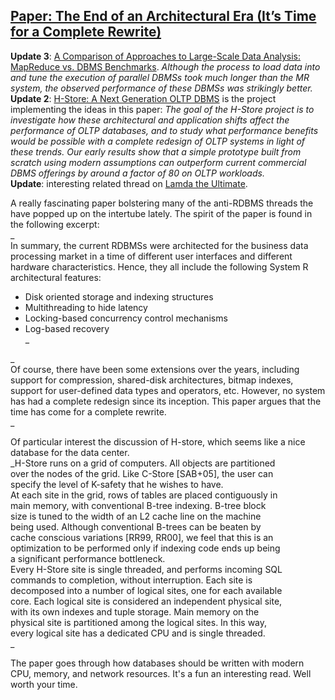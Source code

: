 ## [Paper: The End of an Architectural Era (It’s Time for a Complete Rewrite)](/blog/2009/4/16/paper-the-end-of-an-architectural-era-its-time-for-a-complet.html)

    

    

**Update 3**: [A Comparison of Approaches to Large-Scale Data Analysis: MapReduce vs. DBMS Benchmarks](http://database.cs.brown.edu/sigmod09/). _Although the process to load data into and tune the execution of parallel DBMSs took much longer than the MR system, the observed performance of these DBMSs was strikingly better._  
**Update 2**: [H-Store: A Next Generation OLTP DBMS](http://db.cs.yale.edu/hstore/) is the project implementing the ideas in this paper: _The goal of the H-Store project is to investigate how these architectural and application shifts affect the performance of OLTP databases, and to study what performance benefits would be possible with a complete redesign of OLTP systems in light of these trends. Our early results show that a simple prototype built from scratch using modern assumptions can outperform current commercial DBMS offerings by around a factor of 80 on OLTP workloads._  
**Update**: interesting related thread on [Lamda the Ultimate](http://lambda-the-ultimate.org/node/2500).  

A really fascinating paper bolstering many of the anti-RDBMS threads the have popped up on the intertube lately. The spirit of the paper is found in the following excerpt:  
_  
In summary, the current RDBMSs were architected for the business data processing market in a time of different user interfaces and different hardware characteristics. Hence, they all include the following System R architectural features:  
* Disk oriented storage and indexing structures  
* Multithreading to hide latency  
* Locking-based concurrency control mechanisms  
* Log-based recovery  
_

_  
Of course, there have been some extensions over the years, including support for compression, shared-disk architectures, bitmap indexes, support for user-defined data types and operators, etc. However, no system has had a complete redesign since its inception. This paper argues that the time has come for a complete rewrite.  
_

Of particular interest the discussion of H-store, which seems like a nice database for the data center.  
_H-Store runs on a grid of computers. All objects are partitioned  
over the nodes of the grid. Like C-Store [SAB+05], the user can  
specify the level of K-safety that he wishes to have.  
At each site in the grid, rows of tables are placed contiguously in  
main memory, with conventional B-tree indexing. B-tree block  
size is tuned to the width of an L2 cache line on the machine  
being used. Although conventional B-trees can be beaten by  
cache conscious variations [RR99, RR00], we feel that this is an  
optimization to be performed only if indexing code ends up being  
a significant performance bottleneck.  
Every H-Store site is single threaded, and performs incoming SQL  
commands to completion, without interruption. Each site is  
decomposed into a number of logical sites, one for each available  
core. Each logical site is considered an independent physical site,  
with its own indexes and tuple storage. Main memory on the  
physical site is partitioned among the logical sites. In this way,  
every logical site has a dedicated CPU and is single threaded.  
_  

The paper goes through how databases should be written with modern CPU, memory, and network resources. It's a fun an interesting read. Well worth your time.

    